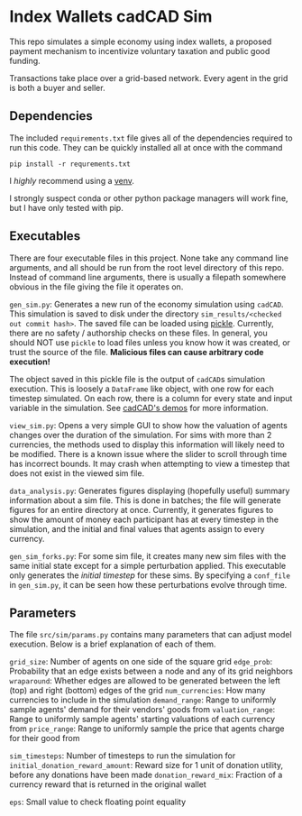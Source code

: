 # Index Wallets cadCAD Sim

This repo simulates a simple economy using index wallets, a proposed payment mechanism to incentivize voluntary taxation and public good funding.

Transactions take place over a grid-based network. Every agent in the grid is both a buyer and seller.

## Dependencies

The included `requirements.txt` file gives all of the dependencies required to run this code. They can be quickly installed all at once with the command

```
pip install -r requrements.txt
```

I _highly_ recommend using a [venv](https://docs.python.org/3/library/venv.html).

I strongly suspect conda or other python package managers will work fine, but I have only tested with pip.

## Executables

There are four executable files in this project. None take any command line arguments, and all should be run from the root level directory of this repo. Instead of command line arguments, there is usually a filepath somewhere obvious in the file giving the file it operates on.

`gen_sim.py`: Generates a new run of the economy simulation using `cadCAD`. This simulation is saved to disk under the directory `sim_results/<checked out commit hash>`. The saved file can be loaded using [pickle](https://docs.python.org/3/library/pickle.html). Currently, there are no safety / authorship checks on these files. In general, you should NOT use `pickle` to load files unless you know how it was created, or trust the source of the file. **Malicious files can cause arbitrary code execution!**

The object saved in this pickle file is the output of `cadCAD`s simulation execution. This is loosely a `DataFrame` like object, with one row for each timestep simulated. On each row, there is a column for every state and input variable in the simulation. See [cadCAD's demos](https://github.com/cadCAD-org/demos) for more information.

`view_sim.py`: Opens a very simple GUI to show how the valuation of agents changes over the duration of the simulation. For sims with more than 2 currencies, the methods used to display this information will likely need to be modified. There is a known issue where the slider to scroll through time has incorrect bounds. It may crash when attempting to view a timestep that does not exist in the viewed sim file.

`data_analysis.py`: Generates figures displaying (hopefully useful) summary information about a sim file. This is done in batches; the file will generate figures for an entire directory at once. Currently, it generates figures to show the amount of money each participant has at every timestep in the simulation, and the initial and final values that agents assign to every currency.

`gen_sim_forks.py`: For some sim file, it creates many new sim files with the same initial state except for a simple perturbation applied. This executable only generates the _initial timestep_ for these sims. By specifying a `conf_file` in `gen_sim.py`, it can be seen how these perturbations evolve through time.

## Parameters

The file `src/sim/params.py` contains many parameters that can adjust model execution. Below is a brief explanation of each of them.

`grid_size`: Number of agents on one side of the square grid
`edge_prob`: Probability that an edge exists between a node and any of its grid neighbors
`wraparound`: Whether edges are allowed to be generated between the left (top) and right (bottom) edges of the grid
`num_currencies`: How many currencies to include in the simulation
`demand_range`: Range to uniformly sample agents' demand for their vendors' goods from
`valuation_range`: Range to uniformly sample agents' starting valuations of each currency from
`price_range`: Range to uniformly sample the price that agents charge for their good from

`sim_timesteps`: Number of timesteps to run the simulation for
`initial_donation_reward_amount`: Reward size for 1 unit of donation utility, before any donations have been made
`donation_reward_mix`: Fraction of a currency reward that is returned in the original wallet

`eps`: Small value to check floating point equality
